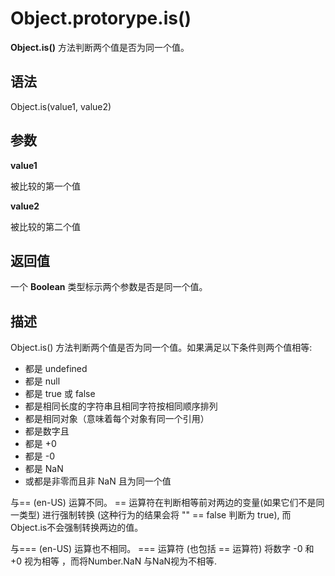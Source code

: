 # Object.protorype.is()

**Object.is()** 方法判断两个值是否为同一个值。

## 语法

Object.is(value1, value2)

## 参数

**value1**

被比较的第一个值

**value2**

被比较的第二个值

## 返回值

一个 **Boolean** 类型标示两个参数是否是同一个值。

## 描述

Object.is() 方法判断两个值是否为同一个值。如果满足以下条件则两个值相等:

- 都是 undefined
- 都是 null
- 都是 true 或 false
- 都是相同长度的字符串且相同字符按相同顺序排列
- 都是相同对象（意味着每个对象有同一个引用）
- 都是数字且
- 都是 +0
- 都是 -0
- 都是 NaN
- 或都是非零而且非 NaN 且为同一个值

与== (en-US) 运算不同。  == 运算符在判断相等前对两边的变量(如果它们不是同一类型) 进行强制转换 (这种行为的结果会将 "" == false 判断为 true), 而 Object.is不会强制转换两边的值。

与=== (en-US) 运算也不相同。 === 运算符 (也包括 == 运算符) 将数字 -0 和 +0 视为相等 ，而将Number.NaN 与NaN视为不相等.